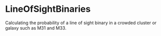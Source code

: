 # LineOfSightBinaries
Calculating the probability of a line of sight binary in a crowded cluster or galaxy such as M31 and M33.
